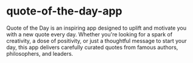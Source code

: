 # quote-of-the-day-app
Quote of the Day is an inspiring app designed to uplift and motivate you with a new quote every day. Whether you're looking for a spark of creativity, a dose of positivity, or just a thoughtful message to start your day, this app delivers carefully curated quotes from famous authors, philosophers, and leaders.
